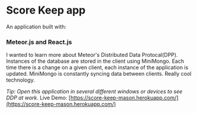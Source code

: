 
# Score Keep app

An application built with:

### Meteor.js and React.js
I wanted to learn more about Meteor's Distributed Data Protocal(DPP). Instances of the database are stored in the client using MiniMongo. Each time there is a change on a given client, each instance of the application is updated. MiniMongo is constantly syncing data between clients. Really cool technology.

*Tip: Open this application in several different windows or devices to see DDP at work.*
Live Demo: [https://score-keep-mason.herokuapp.com/](https://score-keep-mason.herokuapp.com/)
